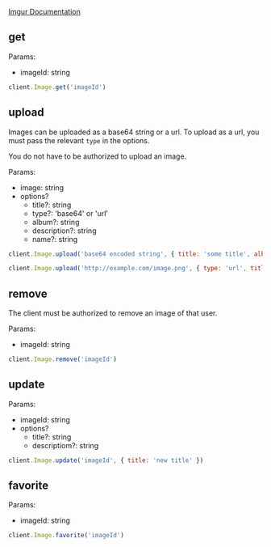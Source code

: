 [Imgur Documentation](https://api.imgur.com/endpoints/image)

## get

Params:

- imageId: string

```javascript
client.Image.get('imageId')
```

## upload

Images can be uploaded as a base64 string or a url. To upload as a url, you must pass the relevant `type` in the options.

You do not have to be authorized to upload an image.

Params:

- image: string
- options?
    - title?: string
    - type?: 'base64' or 'url'
    - album?: string
    - description?: string
    - name?: string

```javascript
client.Image.upload('base64 encoded string', { title: 'some title', album: 'albumId' })
```
```javascript
client.Image.upload('http://example.com/image.png', { type: 'url', title: 'some title', album: 'albumId' })
```

## remove

The client must be authorized to remove an image of that user.

Params:

- imageId: string

```javascript
client.Image.remove('imageId')
```

## update

Params:

- imageId: string
- options?
    - title?: string
    - descriptiom?: string

```javascript
client.Image.update('imageId', { title: 'new title' })
```

## favorite

Params:

- imageId: string

```javascript
client.Image.favorite('imageId')
```

